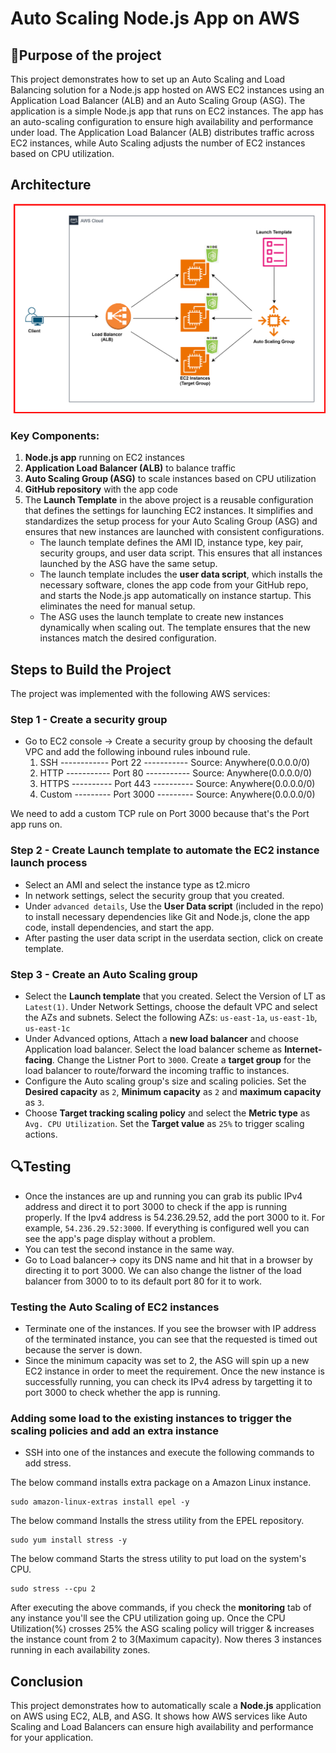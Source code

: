 # Auto Scaling Node.js App on AWS
## 📌Purpose of the project
This project demonstrates how to set up an Auto Scaling and Load Balancing solution for a Node.js app hosted on AWS EC2 instances using an Application Load Balancer (ALB) and an Auto Scaling Group (ASG).
The application is a simple Node.js app that runs on EC2 instances. The app has an auto-scaling configuration to ensure high availability and performance under load. The Application Load Balancer (ALB) distributes traffic across EC2 instances, while Auto Scaling adjusts the number of EC2 instances based on CPU utilization.
## Architecture
![Diagram explaining the architecture of this project](Images/Architecture-diagram.svg)
### Key Components:
1. **Node.js app** running on EC2 instances
2. **Application Load Balancer (ALB)** to balance traffic
3. **Auto Scaling Group (ASG)** to scale instances based on CPU utilization
4. **GitHub repository** with the app code
5. The **Launch Template** in the above project is a reusable configuration that defines the settings for launching EC2 instances. It simplifies and standardizes the setup process for your Auto Scaling Group (ASG) and ensures that new instances are launched with consistent configurations.
   * The launch template defines the AMI ID, instance type, key pair, security groups, and user data script. This ensures
     that all instances launched by the ASG have the same setup.
   * The launch template includes the **user data script**, which installs the necessary software, clones the app code from your
     GitHub repo, and starts the Node.js app automatically on instance startup. This eliminates the need for manual setup.
   * The ASG uses the launch template to create new instances dynamically when scaling out. The template ensures that the
     new instances match the desired configuration.
   
## Steps to Build the Project
The project was implemented with the following AWS services:
### Step 1 - Create a security group
* Go to EC2 console -> Create a security group by choosing the default VPC and add the following inbound rules inbound rule.
  1. SSH ------------ Port 22 ----------- Source: Anywhere(0.0.0.0/0)
  2. HTTP ----------- Port 80 ----------- Source: Anywhere(0.0.0.0/0)
  3. HTTPS ---------- Port 443 ---------- Source: Anywhere(0.0.0.0/0)
  4. Custom --------- Port 3000 --------- Source: Anywhere(0.0.0.0/0)
  
We need to add a custom TCP rule on Port 3000 because that's the Port app runs on.
### Step 2 - Create Launch template to automate the EC2 instance launch process
* Select an AMI and select the instance type as t2.micro
* In network settings, select the security group that you created.
* Under `advanced details`, Use the **User Data script** (included in the repo) to install necessary dependencies like Git and Node.js, clone the app code, install 
  dependencies, and start the app.
* After pasting the user data script in the userdata section, click on create template.
### Step 3 - Create an Auto Scaling group
* Select the **Launch template** that you created. Select the Version of LT as `Latest(1)`. Under Network Settings, choose the default VPC and select the AZs and subnets. 
  Select the following AZs: `us-east-1a`, `us-east-1b`, `us-east-1c`
* Under Advanced options, Attach a **new load balancer** and choose Application load balancer. Select the load balancer scheme as **Internet-facing**. Change the Listner 
  Port to `3000`. Create a **target group** for the load balancer to route/forward the incoming traffic to instances.
* Configure the Auto scaling group's size and scaling policies. Set the **Desired capacity** as `2`, **Minimum capacity** as `2` and **maximum capacity** as `3`.
* Choose **Target tracking scaling policy** and select the **Metric type** as `Avg. CPU Utilization`. Set the **Target value** as `25%` to trigger scaling actions.
## 🔍Testing
* Once the instances are up and running you can grab its public IPv4 address and direct it to port 3000 to check if the app is running properly. If the Ipv4 address is 
  54.236.29.52, add the port 3000 to it. For example, `54.236.29.52:3000`. If everything is configured well you can see the app's page display without a problem.
* You can test the second instance in the same way.
* Go to Load balancer-> copy its DNS name and hit that in a browser by directing it to port 3000. We can also change the listner of the load balancer from 3000 to to its 
  default port 80 for it to work.
  
### Testing the Auto Scaling of EC2 instances
* Terminate one of the instances. If you see the browser with IP address of the terminated instance, you can see that the requested is timed out because the server is down.
* Since the minimum capacity was set to 2, the ASG will spin up a new EC2 instance in order to meet the requirement. Once the new instance is successfully running, you
  can check its IPv4 adress by targetting it to port 3000 to check whether the app is running.
### Adding some load to the existing instances to trigger the scaling policies and add an extra instance
* SSH into one of the instances and execute the following commands to add stress.
  
The below command installs extra package on a Amazon Linux instance.
  ```
  sudo amazon-linux-extras install epel -y
  ```
  The below command Installs the stress utility from the EPEL repository.
  ```
  sudo yum install stress -y
  ```
  The below command Starts the stress utility to put load on the system's CPU.
  ```
  sudo stress --cpu 2
  ```
  After executing the above commands, if you check the **monitoring** tab of any instance you'll see the CPU utilization going up. Once the CPU Utilization(%) crosses 25% the ASG scaling policy will trigger & increases the instance count from 2 to 3(Maximum capacity). Now theres 3 instances running in each availability zones.

## Conclusion
This project demonstrates how to automatically scale a **Node.js** application on AWS using EC2, ALB, and ASG. It shows how AWS services like Auto Scaling and Load Balancers can ensure high availability and performance for your application.
